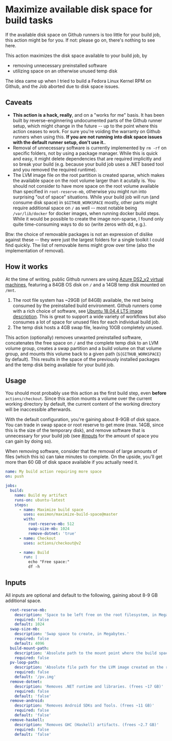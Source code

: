 # Maximize available disk space for build tasks

If the available disk space on Github runners is too little for your build job, this action might be for you.
If not: please go on, there's nothing to see here.

This action maximizes the disk space available to your build job, by

- removing unnecessary preinstalled software
- utilizing space on an otherwise unused temp disk

The idea came up when I tried to build a Fedora Linux Kernel RPM on Github, and the Job aborted due to disk space issues.

## Caveats

- **This action is a hack, really**, and on a "works for me" basis. It has been built by reverse-enginnering undocumented parts of the Github runner setup, which might change in the future -- up to the point where this action ceases to work. For sure you're voiding the warranty on Github runners when using this. **If you are not running into disk space issues with the default runner setup, don't use it.**.
- Removal of unnecessary software is currently implemented by `rm -rf` on specific folders, not by using a package manager. While this is quick and easy, it might delete dependencies that are required implicitly and so break your build (e.g. because your build job uses a .NET based tool and you removed the required runtime).
- The LVM image file on the root partition is created sparse, which makes the available space on the root volume larger than it acutally is. You should not consider to have more space on the root volume available than specified in `root-reserve-mb`, otherwise you might run into surprising "out of space" situations. While your build job will run (and consume disk space) in `$GITHUB_WORKSPACE` mostly, other parts might require additional space on `/` as well -- most notable being `/var/lib/docker` for docker images, when running docker build steps. While it would be possible to create the image non-sparse, I found only quite time-consuming ways to do so (write zeros with dd, e.g.).

Btw: the choice of removable packages is not an expression of dislike against these -- they were just the largest folders for a single toolkit I could find quickly. The list of removable items might grow over time (also the implementation of removal).

## How it works

At the time of writing, public Github runners are using [Azure DS2_v2 virtual machines](https://docs.microsoft.com/en-us/azure/virtual-machines/dv2-dsv2-series#dsv2-series), featuring a 84GB OS disk on `/` and a 14GB temp disk mounted on `/mnt`.

1. The root file system has ~29GB (of 84GB) available, the rest being consumed by the preinstalled build environment. Github runners come with a rich choice of software, see [Ubuntu 18.04.4 LTS image description](https://github.com/actions/virtual-environments/blob/ubuntu18/20200806.0/images/linux/Ubuntu1804-README.md). This is great to support a wide variety of workflows but also consumes a lot of space for unused files for each individual build job.
2. The temp disk hosts a 4GB swap file, leaving 10GB completely unused.

This action (optionally) removes unwanted preinstalled software, concatenates the free space on `/` and the complete temp disk to an LVM volume group, creates a swap partition and a build volume on that volume group, and mounts this volume back to a given path (`${GITHUB_WORKSPACE}` by default). This results in the space of the previously installed packages and the temp disk being available for your build job.

## Usage

You should most probably use this action as the first build step, even **before** `actions/checkout`. Since this action mounts a volume over the current working directory by default, the current content of the working directory will be inaccessible afterwards.

With the default configuration, you're gaining about 8-9GB of disk space. You can trade in swap space or root reserve to get more (max. 14GB, since this is the size of the temporary disk), and remove software that is unnecessary for your build job (see [#inputs](#inputs) for the amount of space you can gain by doing so).

When removing software, consider that the removal of large amounts of files (which this is) can take minutes to complete. On the upside, you'll get more than 60 GB of disk space available if you actually need it.

```yaml
name: My build action requiring more space
on: push

jobs:
  build:
    name: Build my artifact
    runs-on: ubuntu-latest
    steps:
      - name: Maximize build space
        uses: easimon/maximize-build-space@master
        with:
          root-reserve-mb: 512
          swap-size-mb: 1024
          remove-dotnet: 'true'
      - name: Checkout
        uses: actions/checkout@v2

      - name: Build
        run: |
          echo "Free space:"
          df -h
```

## Inputs

All inputs are optional and default to the following, gaining about 8-9 GB additional space.

```yaml
  root-reserve-mb:
    description: 'Space to be left free on the root filesystem, in Megabytes.'
    required: false
    default: 1024
  swap-size-mb:
    description: 'Swap space to create, in Megabytes.'
    required: false
    default: 4096
  build-mount-path:
    description: 'Absolute path to the mount point where the build space will be available, defaults to $GITHUB_WORKSPACE if unset.'
    required: false
  pv-loop-path:
    description: 'Absolute file path for the LVM image created on the root filesystem, the default is usually fine.'
    required: false
    default: '/pv.img'
  remove-dotnet:
    description: 'Removes .NET runtime and libraries. (frees ~17 GB)'
    required: false
    default: 'false'
  remove-android:
    description: 'Removes Android SDKs and Tools. (frees ~11 GB)'
    required: false
    default: 'false'
  remove-haskell:
    description: 'Removes GHC (Haskell) artifacts. (frees ~2.7 GB)'
    required: false
    default: 'false'
```
